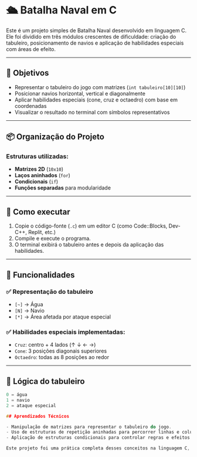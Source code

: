 # 🛳️ Batalha Naval em C

Este é um projeto simples de Batalha Naval desenvolvido em linguagem C. Ele foi dividido em três módulos crescentes de dificuldade: criação do tabuleiro, posicionamento de navios e aplicação de habilidades especiais com áreas de efeito.

---

## 🎯 Objetivos

- Representar o tabuleiro do jogo com matrizes (`int tabuleiro[10][10]`)
- Posicionar navios horizontal, vertical e diagonalmente
- Aplicar habilidades especiais (cone, cruz e octaedro) com base em coordenadas
- Visualizar o resultado no terminal com símbolos representativos

---

## 📦 Organização do Projeto

### Estruturas utilizadas:

- **Matrizes 2D** (`10x10`)
- **Laços aninhados** (`for`)
- **Condicionais** (`if`)
- **Funções separadas** para modularidade

---

## 🔧 Como executar

1. Copie o código-fonte (`.c`) em um editor C (como Code::Blocks, Dev-C++, Replit, etc.)
2. Compile e execute o programa.
3. O terminal exibirá o tabuleiro antes e depois da aplicação das habilidades.

---

## 🔁 Funcionalidades

### ✅ Representação do tabuleiro

- `[~]` → Água
- `[N]` → Navio
- `[*]` → Área afetada por ataque especial

### ✅ Habilidades especiais implementadas:

- `Cruz`: centro + 4 lados (↑ ↓ ← →)
- `Cone`: 3 posições diagonais superiores
- `Octaedro`: todas as 8 posições ao redor

---

## 🧠 Lógica do tabuleiro

```c
0 = água
1 = navio
2 = ataque especial

## Aprendizados Técnicos

- Manipulação de matrizes para representar o tabuleiro do jogo.
- Uso de estruturas de repetição aninhadas para percorrer linhas e colunas.
- Aplicação de estruturas condicionais para controlar regras e efeitos especiais no tabuleiro.

Este projeto foi uma prática completa desses conceitos na linguagem C, com foco na construção da lógica do jogo Batalha Naval.

```

